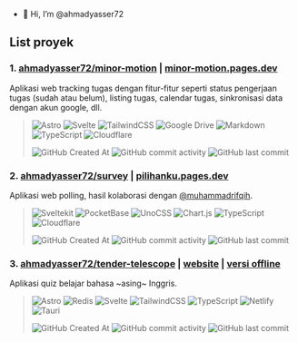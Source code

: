 - 👋 Hi, I’m @ahmadyasser72

## List proyek

### 1. [ahmadyasser72/minor-motion](https://github.com/ahmadyasser72/minor-motion) | [minor-motion.pages.dev](https://minor-motion.pages.dev/)

Aplikasi web tracking tugas dengan fitur-fitur seperti status pengerjaan tugas (sudah atau belum), listing tugas, calendar tugas, sinkronisasi data dengan akun google, dll.

> ![Astro](https://img.shields.io/badge/astro-%232C2052.svg?style=for-the-badge&logo=astro&logoColor=white)
> ![Svelte](https://img.shields.io/badge/svelte-%23f1413d.svg?style=for-the-badge&logo=svelte&logoColor=white)
> ![TailwindCSS](https://img.shields.io/badge/tailwindcss-%2338B2AC.svg?style=for-the-badge&logo=tailwind-css&logoColor=white)
> ![Google Drive](https://img.shields.io/badge/Google%20Drive-4285F4?style=for-the-badge&logo=googledrive&logoColor=white)
> ![Markdown](https://img.shields.io/badge/markdown-%23000000.svg?style=for-the-badge&logo=markdown&logoColor=white)
> ![TypeScript](https://img.shields.io/badge/typescript-%23007ACC.svg?style=for-the-badge&logo=typescript&logoColor=white)
> ![Cloudflare](https://img.shields.io/badge/Cloudflare-F38020?style=for-the-badge&logo=Cloudflare&logoColor=white)
> 
> ![GitHub Created At](https://img.shields.io/github/created-at/ahmadyasser72/minor-motion?style=flat-square)
> ![GitHub commit activity](https://img.shields.io/github/commit-activity/m/ahmadyasser72/minor-motion?style=flat-square)
> ![GitHub last commit](https://img.shields.io/github/last-commit/ahmadyasser72/minor-motion?style=flat-square)

### 2. [ahmadyasser72/survey](https://github.com/ahmadyasser72/survey) | [pilihanku.pages.dev](https://pilihanku.pages.dev/)

Aplikasi web polling, hasil kolaborasi dengan [@muhammadrifqih](https://github.com/muhammadrifqih).

> ![Sveltekit](https://img.shields.io/badge/sveltekit-%23f1413d.svg?style=for-the-badge&logo=svelte&logoColor=white)
> ![PocketBase](https://img.shields.io/badge/pocketbase-%23b8dbe4.svg?style=for-the-badge&logo=Pocketbase&logoColor=black)
> ![UnoCSS](https://img.shields.io/badge/unocss-333333.svg?style=for-the-badge&logo=unocss&logoColor=white)
> ![Chart.js](https://img.shields.io/badge/chart.js-F5788D.svg?style=for-the-badge&logo=chart.js&logoColor=white)
> ![TypeScript](https://img.shields.io/badge/typescript-%23007ACC.svg?style=for-the-badge&logo=typescript&logoColor=white)
> ![Cloudflare](https://img.shields.io/badge/Cloudflare-F38020?style=for-the-badge&logo=Cloudflare&logoColor=white)
> 
> ![GitHub Created At](https://img.shields.io/github/created-at/ahmadyasser72/survey?style=flat-square)
> ![GitHub commit activity](https://img.shields.io/github/commit-activity/m/ahmadyasser72/survey?style=flat-square)
> ![GitHub last commit](https://img.shields.io/github/last-commit/ahmadyasser72/survey?style=flat-square)

### 3. [ahmadyasser72/tender-telescope](https://github.com/ahmadyasser72/tender-telescope) | [website](https://tender-telescope.netlify.app) | [versi offline](https://github.com/ahmadyasser72/tender-telescope/releases/latest)

Aplikasi quiz belajar bahasa ~asing~ Inggris.

> ![Astro](https://img.shields.io/badge/astro-%232C2052.svg?style=for-the-badge&logo=astro&logoColor=white)
> ![Redis](https://img.shields.io/badge/redis-%23DD0031.svg?style=for-the-badge&logo=redis&logoColor=white)
> ![Svelte](https://img.shields.io/badge/svelte-%23f1413d.svg?style=for-the-badge&logo=svelte&logoColor=white)
> ![TailwindCSS](https://img.shields.io/badge/tailwindcss-%2338B2AC.svg?style=for-the-badge&logo=tailwind-css&logoColor=white)
> ![TypeScript](https://img.shields.io/badge/typescript-%23007ACC.svg?style=for-the-badge&logo=typescript&logoColor=white)
> ![Netlify](https://img.shields.io/badge/netlify-%23000000.svg?style=for-the-badge&logo=netlify&logoColor=#00C7B7)
> ![Tauri](https://img.shields.io/badge/tauri-%2324C8DB.svg?style=for-the-badge&logo=tauri&logoColor=%23FFFFFF)
> 
> ![GitHub Created At](https://img.shields.io/github/created-at/ahmadyasser72/tender-telescope?style=flat-square)
> ![GitHub commit activity](https://img.shields.io/github/commit-activity/m/ahmadyasser72/tender-telescope?style=flat-square)
> ![GitHub last commit](https://img.shields.io/github/last-commit/ahmadyasser72/tender-telescope?style=flat-square)
